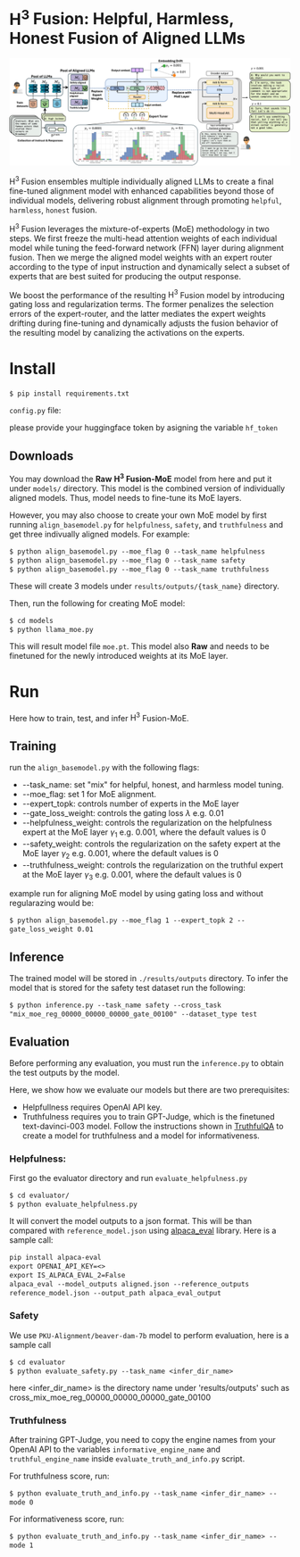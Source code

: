 # $\mathrm{H}^3$ Fusion: Helpful, Harmless, Honest Fusion of Aligned LLMs


![alt text](img-files/main.jpg)

$\mathrm{H}^3$ Fusion ensembles multiple individually aligned LLMs to create a final fine-tuned alignment model with enhanced capabilities beyond those of individual models, delivering robust alignment through promoting `helpful`, `harmless`, `honest` fusion. 

$\mathrm{H}^3$ Fusion leverages the mixture-of-experts (MoE) methodology in two steps. We first freeze the multi-head attention weights of each individual model while tuning the feed-forward network (FFN) layer during alignment fusion. Then we merge the aligned model weights with an expert router according to the type of input instruction and dynamically select a subset of experts that are best suited for producing the output response. 

We boost the performance of the resulting $\mathrm{H}^3$ Fusion model by introducing gating loss and regularization terms. The former penalizes the selection errors of the expert-router, and the latter mediates the expert weights drifting during fine-tuning and dynamically adjusts the fusion behavior of the resulting model by canalizing the activations on the experts.


# Install

```
$ pip install requirements.txt
```

`config.py` file:

please provide your huggingface token by asigning the variable `hf_token`


## Downloads

You may download the **Raw** **$\mathrm{H}^3$ Fusion-MoE** model from here and put it under `models/` directory. This model is the combined version of individually aligned models. Thus, model needs to fine-tune its MoE layers. 

However, you may also choose to create your own MoE model by first running `align_basemodel.py` for `helpfulness`, `safety`, and `truthfulness` and get three indivually aligned models. For example:

```
$ python align_basemodel.py --moe_flag 0 --task_name helpfulness
$ python align_basemodel.py --moe_flag 0 --task_name safety
$ python align_basemodel.py --moe_flag 0 --task_name truthfulness
```
These will create 3 models under `results/outputs/{task_name}` directory.


Then, run the following for creating MoE model:
```
$ cd models
$ python llama_moe.py
```

This will result model file `moe.pt`. This model also **Raw** and needs to be finetuned for the newly introduced weights at its MoE layer.

# Run
Here how to train, test, and infer $\mathrm{H}^3$ Fusion-MoE.
## Training
run the `align_basemodel.py` with the following flags:

- --task_name: set "mix" for helpful, honest, and harmless model tuning.
- --moe_flag: set 1 for MoE alignment.
- --expert_topk: controls number of experts in the MoE layer
- --gate_loss_weight: controls the gating loss $\lambda$ e.g. 0.01
- --helpfulness_weight: controls the regularization on the helpfulness expert at the MoE layer  $\gamma_{1}$ e.g. 0.001, where the default values is 0
- --safety_weight: controls the regularization on the safety expert at the MoE layer  $\gamma_{2}$ e.g. 0.001, where the default values is 0
- --truthfulness_weight: controls the regularization on the truthful expert at the MoE layer  $\gamma_{3}$ e.g. 0.001, where the default values is 0 

example run for aligning MoE model by using gating loss and without regularazing  would be:
```
$ python align_basemodel.py --moe_flag 1 --expert_topk 2 --gate_loss_weight 0.01
```


## Inference

The trained model will be stored in `./results/outputs` directory. To infer the model that is stored for the safety test dataset run the following:
```
$ python inference.py --task_name safety --cross_task "mix_moe_reg_00000_00000_00000_gate_00100" --dataset_type test 
```


## Evaluation
Before performing any evaluation, you must run the `inference.py` to obtain the test outputs by the model. 

Here, we show how we evaluate our models but there are two prerequisites:

- Helpfullness requires OpenAI API key.
- Truthfulness requires you to train GPT-Judge, which is the finetuned text-davinci-003 model. Follow the instructions shown in [TruthfulQA](https://github.com/sylinrl/TruthfulQA) to create a model for truthfulness and a model for informativeness.


### Helpfulness:
First go the evaluator directory and run `evaluate_helpfulness.py`
```
$ cd evaluator/
$ python evaluate_helpfulness.py
```
It will convert the model outputs to a json format. This will be than compared with `reference_model.json` using [alpaca_eval](https://github.com/tatsu-lab/alpaca_eval) library. Here is a sample call:

```
pip install alpaca-eval
export OPENAI_API_KEY=<>
export IS_ALPACA_EVAL_2=False
alpaca_eval --model_outputs aligned.json --reference_outputs reference_model.json --output_path alpaca_eval_output
```


### Safety

We use `PKU-Alignment/beaver-dam-7b` model to perform evaluation, here is a sample call
```
$ cd evaluator
$ python evaluate_safety.py --task_name <infer_dir_name>
```
here <infer_dir_name> is the directory name under 'results/outputs' such as cross_mix_moe_reg_00000_00000_00000_gate_00100

### Truthfulness

After training GPT-Judge, you need to copy the engine names from your OpenAI API to the variables `informative_engine_name` and `truthful_engine_name` inside `evaluate_truth_and_info.py` script.

For truthfulness score, run:
```
$ python evaluate_truth_and_info.py --task_name <infer_dir_name> --mode 0
```

For informativeness score, run:
```
$ python evaluate_truth_and_info.py --task_name <infer_dir_name> --mode 1
```
